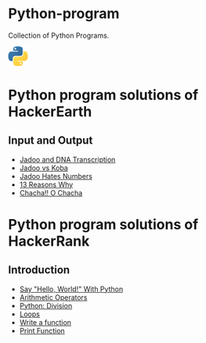 # Python-program
Collection of Python Programs.
<td align="center" width="96">
      <a>
        <img src="https://github.com/ishubhamkr/ishubhamkr/blob/main/icons/py.svg" width="40"/>
      </a>
</td>
    
# Python program solutions of HackerEarth

## Input and Output
- [Jadoo and DNA Transcription](https://github.com/ishubhamkr/Python-program/blob/main/Jadoo%20and%20DNA%20Transcription.py)
- [Jadoo vs Koba](https://github.com/ishubhamkr/Python-program/blob/main/Jadoo%20vs%20Koba.py)
- [Jadoo Hates Numbers](https://github.com/ishubhamkr/Python-program/blob/main/Jadoo%20Hates%20Numbers.py)
- [13 Reasons Why](https://github.com/ishubhamkr/Python-program/blob/main/13%20Reasons%20Why.py)
- [Chacha!! O Chacha](https://github.com/ishubhamkr/Python-program/blob/main/Chacha%20O%20Chacha.py)

# Python program solutions of HackerRank

## Introduction
- [Say "Hello, World!" With Python](https://github.com/ishubhamkr/Python-program/blob/main/hello.py)
- [Arithmetic Operators](https://github.com/ishubhamkr/Python-program/blob/main/Arithmetic%20Operators.py)
- [Python: Division](https://github.com/ishubhamkr/Python-program/blob/main/Python:%20Division.py)
- [Loops](https://github.com/ishubhamkr/Python-program/blob/main/Loops.py)
- [Write a function](https://github.com/ishubhamkr/Python-program/blob/main/Write%20a%20function.py)
- [Print Function](https://github.com/ishubhamkr/Python-program/blob/main/Print%20Function.py)

